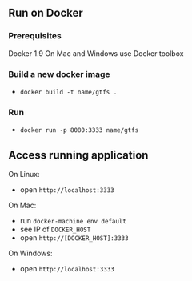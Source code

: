 ## Run on Docker

### Prerequisites
Docker 1.9
On Mac and Windows use Docker toolbox

### Build a new docker image
- `docker build -t name/gtfs .`

### Run 
- `docker run -p 8080:3333 name/gtfs`

## Access running application
On Linux:
- open `http://localhost:3333`

On Mac:
- run `docker-machine env default`
- see IP of `DOCKER_HOST`
- open `http://[DOCKER_HOST]:3333`

On Windows:
- open `http://localhost:3333`
